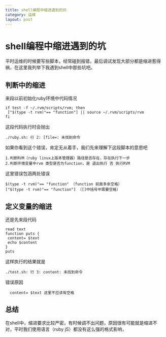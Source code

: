 ```yaml
---
title: shell编程中缩进遇到的坑
category: 运维
layout: post
---
```


# shell编程中缩进遇到的坑

 平时运维的时候要写些脚本，经常碰到报错，最后调试发现大部分都是缩进惹得祸，在这里我列举下我遇到shell中那些坑吧。</br>

## 判断中的缩进

来段以前初始化ruby环境中代码情况

    if test -f ~/.rvm/scripts/rvm; then
     ["$(type -t rvm)"== "function"] || source ~/.rvm/scripts/rvm
    fi
这段代码执行时会抛出

    ./ruby.sh: 行 2: [file=: 未找到命令

如果你看到这个错误，肯定无从着手，我们先来理解下这段脚本的意思吧

    1.判断RVM（ruby linux上版本管理器）路径是否存在，存在执行下一步
    2.判断环境变量中rvm 类型是否为function，是 退出执行 否 执行RVM



这里错误包涵两处错误

    $(type -t rvm)"== "function" （function 前面多余空格）
    ["$(type -t rvm)"== "function"] （[]中括号中需要空格）

## 定义变量的缩进

还是先来段代码

    read text
    function puts {
     content= $text
     echo $content
    }
    puts
这样执行的结果就是

    ./test.sh: 行 3: content: 未找到命令
错误原因

      content= $text 这里不应该有空格
## 总结

在shell中，缩进要求比较严密，有时候调不出问题，原因很有可能就是缩进不对，平时我们使用语言（ruby jS）都没有这么强的格式影响，
